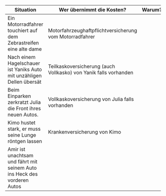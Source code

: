 
| Situation                                                                | Wer übernimmt die Kosten?                                        | Warum? |
| ------------------------------------------------------------------------ | ---------------------------------------------------------------- | ------ |
| Ein Motorradfahrer touchiert auf dem Zebrastreifen eine alte dame        | Motorfahrzeughaftpflichtversicherung vom Motorradfahrer          |        |
| Nach einem Hagelschauer ist Yaniks Auto mit unzähligen Dellen übersät    | Teilkaskoversicherung (auch Vollkasko) von Yanik falls vorhanden |        |
| Beim Einparken zerkratzt Julia die Front ihres neuen Autos.              | Vollkaskoversicherung von Julia falls vorhanden                  |        |
| Kimo hustet stark, er muss seine Lunge röntgen lassen                    | Krankenversicherung von Kimo                                     |        |
| Amir ist unachtsam und fährt mit seinem Auto ins Heck des vorderen Autos |                                                                  |        |

